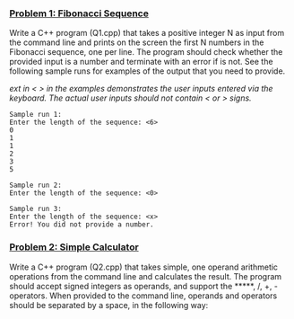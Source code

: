 ### <ins>Problem 1: Fibonacci Sequence</ins>
Write a C++ program (Q1.cpp) that takes a positive integer N as input from the command line and prints on the screen the first N numbers in the
Fibonacci sequence, one per line. The program should check whether the provided input is a number and terminate with an error if is not. See the 
following sample runs for examples of the output that you need to provide.

*ext in < > in the examples demonstrates the user inputs entered via the keyboard. The actual user inputs should not contain < or > signs.*

    Sample run 1:
    Enter the length of the sequence: <6> 
    0
    1
    1
    2 
    3 
    5
    
    Sample run 2:
    Enter the length of the sequence: <0>
    
    Sample run 3:
    Enter the length of the sequence: <x> 
    Error! You did not provide a number.
    

### <ins>Problem 2: Simple Calculator</ins>
Write a C++ program (Q2.cpp) that takes simple, one operand arithmetic operations from the command line and calculates the result. The program should 
accept signed integers as operands, and support the *****, /, +, - operators. When provided to the command line, operands and operators should be separated by a space, in the following way:
